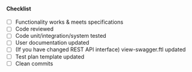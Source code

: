 #### Checklist
- [ ] Functionality works & meets specifications
- [ ] Code reviewed
- [ ] Code unit/integration/system tested
- [ ] User documentation updated
- [ ] (If you have changed REST API interface) view-swagger.ftl updated
- [ ] Test plan template updated
- [ ] Clean commits
